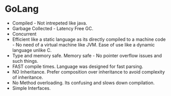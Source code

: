 # GoLang
* Compiled - Not intrepeted like java.
* Garbage Collected - Latency Free GC.
* Concurrent
* Efficient like a static language as its directly compiled to a machine code - No need of a virtual machine like JVM. Ease of use like a dynamic language unlike C.
* Type and memory safe. Memory safe - No pointer overflow issues and such things.
* FAST compile times. Language was designed for fast parsing.
* NO Inheritance. Prefer composition over inheritance to avoid complexity of inheritance.
* No Method overloading. Its confusing and slows down compilation.
* Simple Interfaces.
